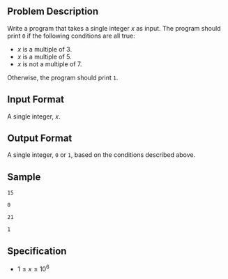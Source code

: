 ## Problem Description
Write a program that takes a single integer $x$ as input. The program should print `0` if the following conditions are all true:
- $x$ is a multiple of 3.
- $x$ is a multiple of 5.
- $x$ is not a multiple of 7.

Otherwise, the program should print `1`.

## Input Format
A single integer, $x$.

## Output Format
A single integer, `0` or `1`, based on the conditions described above.

## Sample

```input1
15
```

```output1
0
```

```input2
21
```

```output2
1
```

## Specification
- $1 \leq x \leq 10^{6}$
